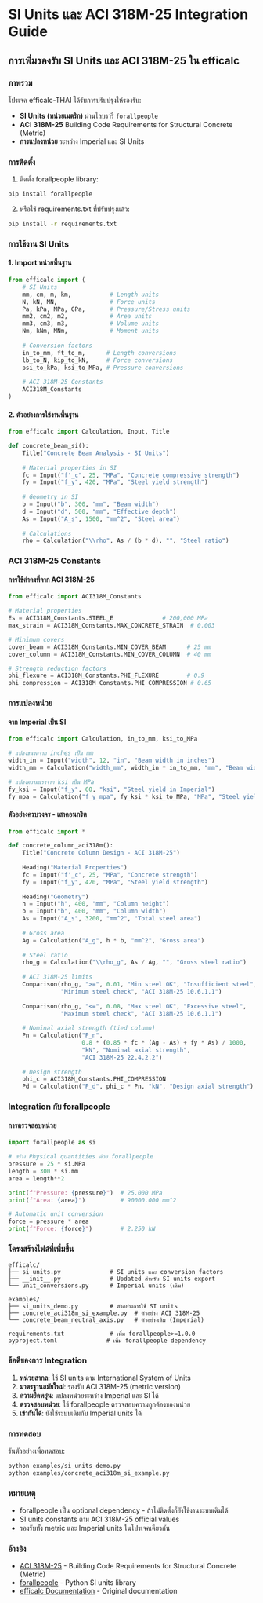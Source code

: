 # SI Units และ ACI 318M-25 Integration Guide

## การเพิ่มรองรับ SI Units และ ACI 318M-25 ใน efficalc

### ภาพรวม

โปรเจค efficalc-THAI ได้รับการปรับปรุงให้รองรับ:
- **SI Units (หน่วยเมตริก)** ผ่านไลบรารี `forallpeople`
- **ACI 318M-25** Building Code Requirements for Structural Concrete (Metric)
- **การแปลงหน่วย** ระหว่าง Imperial และ SI Units

### การติดตั้ง

1. ติดตั้ง forallpeople library:
```bash
pip install forallpeople
```

2. หรือใช้ requirements.txt ที่ปรับปรุงแล้ว:
```bash
pip install -r requirements.txt
```

### การใช้งาน SI Units

#### 1. Import หน่วยพื้นฐาน

```python
from efficalc import (
    # SI Units
    mm, cm, m, km,           # Length units
    N, kN, MN,               # Force units  
    Pa, kPa, MPa, GPa,       # Pressure/Stress units
    mm2, cm2, m2,            # Area units
    mm3, cm3, m3,            # Volume units
    Nm, kNm, MNm,            # Moment units
    
    # Conversion factors
    in_to_mm, ft_to_m,      # Length conversions
    lb_to_N, kip_to_kN,     # Force conversions
    psi_to_kPa, ksi_to_MPa, # Pressure conversions
    
    # ACI 318M-25 Constants
    ACI318M_Constants
)
```

#### 2. ตัวอย่างการใช้งานพื้นฐาน

```python
from efficalc import Calculation, Input, Title

def concrete_beam_si():
    Title("Concrete Beam Analysis - SI Units")
    
    # Material properties in SI
    fc = Input("f'_c", 25, "MPa", "Concrete compressive strength")
    fy = Input("f_y", 420, "MPa", "Steel yield strength")
    
    # Geometry in SI  
    b = Input("b", 300, "mm", "Beam width")
    d = Input("d", 500, "mm", "Effective depth")
    As = Input("A_s", 1500, "mm^2", "Steel area")
    
    # Calculations
    rho = Calculation("\\rho", As / (b * d), "", "Steel ratio")
```

### ACI 318M-25 Constants

#### การใช้ค่าคงที่จาก ACI 318M-25

```python
from efficalc import ACI318M_Constants

# Material properties
Es = ACI318M_Constants.STEEL_E              # 200,000 MPa
max_strain = ACI318M_Constants.MAX_CONCRETE_STRAIN  # 0.003

# Minimum covers
cover_beam = ACI318M_Constants.MIN_COVER_BEAM      # 25 mm
cover_column = ACI318M_Constants.MIN_COVER_COLUMN  # 40 mm

# Strength reduction factors
phi_flexure = ACI318M_Constants.PHI_FLEXURE        # 0.9
phi_compression = ACI318M_Constants.PHI_COMPRESSION # 0.65
```

### การแปลงหน่วย

#### จาก Imperial เป็น SI

```python
from efficalc import Calculation, in_to_mm, ksi_to_MPa

# แปลงขนาดจาก inches เป็น mm
width_in = Input("width", 12, "in", "Beam width in inches") 
width_mm = Calculation("width_mm", width_in * in_to_mm, "mm", "Beam width in mm")

# แปลงความแรงจาก ksi เป็น MPa
fy_ksi = Input("f_y", 60, "ksi", "Steel yield in Imperial")
fy_mpa = Calculation("f_y_mpa", fy_ksi * ksi_to_MPa, "MPa", "Steel yield in SI")
```

#### ตัวอย่างครบวงจร - เสาคอนกรีต

```python
from efficalc import *

def concrete_column_aci318m():
    Title("Concrete Column Design - ACI 318M-25")
    
    Heading("Material Properties")
    fc = Input("f'_c", 25, "MPa", "Concrete strength")
    fy = Input("f_y", 420, "MPa", "Steel yield strength")
    
    Heading("Geometry")  
    h = Input("h", 400, "mm", "Column height")
    b = Input("b", 400, "mm", "Column width")
    As = Input("A_s", 3200, "mm^2", "Total steel area")
    
    # Gross area
    Ag = Calculation("A_g", h * b, "mm^2", "Gross area")
    
    # Steel ratio
    rho_g = Calculation("\\rho_g", As / Ag, "", "Gross steel ratio")
    
    # ACI 318M-25 limits
    Comparison(rho_g, ">=", 0.01, "Min steel OK", "Insufficient steel", 
               "Minimum steel check", "ACI 318M-25 10.6.1.1")
    
    Comparison(rho_g, "<=", 0.08, "Max steel OK", "Excessive steel",
               "Maximum steel check", "ACI 318M-25 10.6.1.1")
    
    # Nominal axial strength (tied column)
    Pn = Calculation("P_n", 
                     0.8 * (0.85 * fc * (Ag - As) + fy * As) / 1000,
                     "kN", "Nominal axial strength", 
                     "ACI 318M-25 22.4.2.2")
    
    # Design strength
    phi_c = ACI318M_Constants.PHI_COMPRESSION
    Pd = Calculation("P_d", phi_c * Pn, "kN", "Design axial strength")
```

### Integration กับ forallpeople

#### การตรวจสอบหน่วย

```python
import forallpeople as si

# สร้าง Physical quantities ด้วย forallpeople
pressure = 25 * si.MPa
length = 300 * si.mm
area = length**2

print(f"Pressure: {pressure}")  # 25.000 MPa
print(f"Area: {area}")          # 90000.000 mm^2

# Automatic unit conversion
force = pressure * area
print(f"Force: {force}")        # 2.250 kN
```

### โครงสร้างไฟล์ที่เพิ่มขึ้น

```
efficalc/
├── si_units.py              # SI units และ conversion factors
├── __init__.py              # Updated สำหรับ SI units export
└── unit_conversions.py      # Imperial units (เดิม)

examples/
├── si_units_demo.py         # ตัวอย่างการใช้ SI units
├── concrete_aci318m_si_example.py  # ตัวอย่าง ACI 318M-25
└── concrete_beam_neutral_axis.py   # ตัวอย่างเดิม (Imperial)

requirements.txt             # เพิ่ม forallpeople>=1.0.0
pyproject.toml              # เพิ่ม forallpeople dependency
```

### ข้อดีของการ Integration

1. **หน่วยสากล**: ใช้ SI units ตาม International System of Units
2. **มาตรฐานสมัยใหม่**: รองรับ ACI 318M-25 (metric version)
3. **ความยืดหยุ่น**: แปลงหน่วยระหว่าง Imperial และ SI ได้
4. **ตรวจสอบหน่วย**: ใช้ forallpeople ตรวจสอบความถูกต้องของหน่วย
5. **เข้ากันได้**: ยังใช้ระบบเดิมกับ Imperial units ได้

### การทดสอบ

รันตัวอย่างเพื่อทดสอบ:

```bash
python examples/si_units_demo.py
python examples/concrete_aci318m_si_example.py
```

### หมายเหตุ

- forallpeople เป็น optional dependency - ถ้าไม่ติดตั้งก็ยังใช้งานระบบเดิมได้
- SI units constants ตาม ACI 318M-25 official values
- รองรับทั้ง metric และ Imperial units ในโปรเจคเดียวกัน

### อ้างอิง

- [ACI 318M-25](https://www.concrete.org/store/productdetail.aspx?ItemID=318M25) - Building Code Requirements for Structural Concrete (Metric)
- [forallpeople](https://github.com/connorferster/forallpeople) - Python SI units library
- [efficalc Documentation](https://youandvern.github.io/efficalc) - Original documentation
